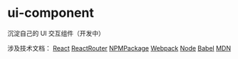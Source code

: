 # ui-component
沉淀自己的 UI 交互组件（开发中）

涉及技术文档：
[React](https://zh-hans.react.dev/learn)
[ReactRouter](https://reactrouter.com/en/main/start/overview)
[NPMPackage](https://docs.npmjs.com/creating-and-publishing-scoped-public-packages)
[Webpack](https://www.webpackjs.com/configuration/)
[Node](https://nodejs.org/docs/latest-v20.x/api/path.html#pathresolvepaths)
[Babel](https://www.babeljs.cn/docs/babel-preset-react)
[MDN](https://developer.mozilla.org/zh-CN/docs/Web/JavaScript)
